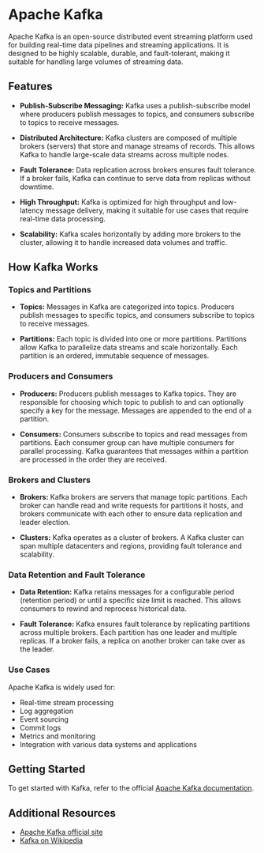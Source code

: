 # Apache Kafka

Apache Kafka is an open-source distributed event streaming platform used for building real-time data pipelines and streaming applications. It is designed to be highly scalable, durable, and fault-tolerant, making it suitable for handling large volumes of streaming data.

## Features

- **Publish-Subscribe Messaging:** Kafka uses a publish-subscribe model where producers publish messages to topics, and consumers subscribe to topics to receive messages.
  
- **Distributed Architecture:** Kafka clusters are composed of multiple brokers (servers) that store and manage streams of records. This allows Kafka to handle large-scale data streams across multiple nodes.
  
- **Fault Tolerance:** Data replication across brokers ensures fault tolerance. If a broker fails, Kafka can continue to serve data from replicas without downtime.
  
- **High Throughput:** Kafka is optimized for high throughput and low-latency message delivery, making it suitable for use cases that require real-time data processing.
  
- **Scalability:** Kafka scales horizontally by adding more brokers to the cluster, allowing it to handle increased data volumes and traffic.

## How Kafka Works

### Topics and Partitions

- **Topics:** Messages in Kafka are categorized into topics. Producers publish messages to specific topics, and consumers subscribe to topics to receive messages.
  
- **Partitions:** Each topic is divided into one or more partitions. Partitions allow Kafka to parallelize data streams and scale horizontally. Each partition is an ordered, immutable sequence of messages.

### Producers and Consumers

- **Producers:** Producers publish messages to Kafka topics. They are responsible for choosing which topic to publish to and can optionally specify a key for the message. Messages are appended to the end of a partition.

- **Consumers:** Consumers subscribe to topics and read messages from partitions. Each consumer group can have multiple consumers for parallel processing. Kafka guarantees that messages within a partition are processed in the order they are received.

### Brokers and Clusters

- **Brokers:** Kafka brokers are servers that manage topic partitions. Each broker can handle read and write requests for partitions it hosts, and brokers communicate with each other to ensure data replication and leader election.

- **Clusters:** Kafka operates as a cluster of brokers. A Kafka cluster can span multiple datacenters and regions, providing fault tolerance and scalability.

### Data Retention and Fault Tolerance

- **Data Retention:** Kafka retains messages for a configurable period (retention period) or until a specific size limit is reached. This allows consumers to rewind and reprocess historical data.

- **Fault Tolerance:** Kafka ensures fault tolerance by replicating partitions across multiple brokers. Each partition has one leader and multiple replicas. If a broker fails, a replica on another broker can take over as the leader.

### Use Cases

Apache Kafka is widely used for:

- Real-time stream processing
- Log aggregation
- Event sourcing
- Commit logs
- Metrics and monitoring
- Integration with various data systems and applications

## Getting Started

To get started with Kafka, refer to the official [Apache Kafka documentation](https://kafka.apache.org/documentation/).

## Additional Resources

- [Apache Kafka official site](https://kafka.apache.org/)
- [Kafka on Wikipedia](https://en.wikipedia.org/wiki/Apache_Kafka)


